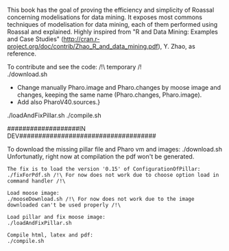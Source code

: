 This book has the goal of proving the efficiency and simplicity of Roassal concerning modelisations for data mining. It exposes most commons techniques of modelisation for data mining, each of them performed using Roassal and explained.
Highly inspired from "R and Data Mining: Examples and Case Studies" (http://cran.r-project.org/doc/contrib/Zhao_R_and_data_mining.pdf), Y. Zhao, as reference.

To contribute and see the code: /!\ temporary /!\
   ./download.sh
   
   - Change manually Pharo.image and Pharo.changes by moose image and changes, keeping the same name (Pharo.changes, Pharo.image).
   - Add also PharoV40.sources.}

   ./loadAndFixPillar.sh
   ./compile.sh
   
###################IN DEV####################################

   To download the missing pillar file and Pharo vm and images:
    ./download.sh 
    Unfortunatly, right now at compilation the pdf won't be generated.

    The fix is to load the version '0.15' of ConfigurationOfPillar:
    ./fixForPdf.sh /!\ For now does not work due to choose option load in command handler /!\
    
    Load moose image:
    ./mooseDownload.sh /!\ For now does not work due to the image downloaded can't be used properly /!\

    Load pillar and fix moose image:
    ./loadAndFixPillar.sh
    
    Compile html, latex and pdf:
    ./compile.sh